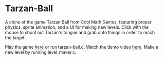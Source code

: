 # Tarzan-Ball
A clone of the game Tarzan Ball from Cool Math Games, featuring proper physics, sprite animation, and a UI for making new levels. Click with the mouse to shoot out Tarzan's tongue and grab onto things in order to reach the target.

Play the game [here](http://www.its.caltech.edu/~blank/cs3-21sp/tarzan-ball.html) or run tarzan-ball.c. Watch the demo video [here](https://www.youtube.com/watch?v=tHR4znHASEg). Make a new level by running level_maker.c. 
